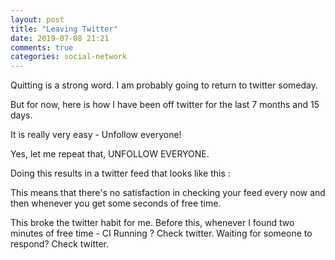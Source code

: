 ```yaml
---
layout: post
title: "Leaving Twitter"
date: 2019-07-08 21:21
comments: true
categories: social-network
---
```


Quitting is a strong word. I am probably going to return to twitter someday. 

But for now, here is how I have been off twitter for the last 7 months and 15 days. 

It is really very easy - Unfollow everyone!

Yes, let me repeat that, UNFOLLOW EVERYONE.

Doing this results in a twitter feed that looks like this : 




This means that there's no satisfaction in checking your feed every now and then whenever you get some seconds of free time.

This broke the twitter habit for me. Before this, whenever I found two minutes of free time - CI Running ? Check twitter. Waiting for someone to respond? Check twitter.
